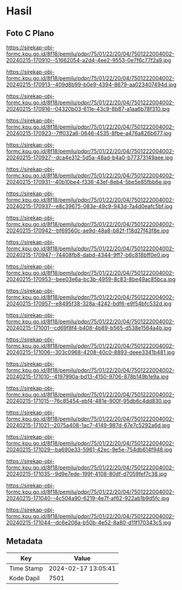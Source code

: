 # Hasil

## Foto C Plano

https://sirekap-obj-formc.kpu.go.id/8f18/pemilu/pdpr/75/01/22/20/04/7501222004002-20240215-170910--51662054-a2d4-4ee2-9553-0e7f6c77f2a9.jpg

https://sirekap-obj-formc.kpu.go.id/8f18/pemilu/pdpr/75/01/22/20/04/7501222004002-20240215-170913--409d8b99-b0e9-4394-8679-aa023407494d.jpg

https://sirekap-obj-formc.kpu.go.id/8f18/pemilu/pdpr/75/01/22/20/04/7501222004002-20240215-170916--04320b03-611e-43c9-8b87-a1aa6b78f310.jpg

https://sirekap-obj-formc.kpu.go.id/8f18/pemilu/pdpr/75/01/22/20/04/7501222004002-20240215-170923--7ff032a6-0646-4535-8fbe-a476a826b677.jpg

https://sirekap-obj-formc.kpu.go.id/8f18/pemilu/pdpr/75/01/22/20/04/7501222004002-20240215-170927--dca4e312-5d5a-48ad-b4a0-b77373149aee.jpg

https://sirekap-obj-formc.kpu.go.id/8f18/pemilu/pdpr/75/01/22/20/04/7501222004002-20240215-170931--40b10be4-f336-43ef-8eb4-5be5e85fbb6e.jpg

https://sirekap-obj-formc.kpu.go.id/8f18/pemilu/pdpr/75/01/22/20/04/7501222004002-20240215-170937--e8c39675-083e-49c9-943d-7a4d0eafc5bf.jpg

https://sirekap-obj-formc.kpu.go.id/8f18/pemilu/pdpr/75/01/22/20/04/7501222004002-20240215-170942--bf69560c-ae9d-48a8-b82f-f18d27f43f8e.jpg

https://sirekap-obj-formc.kpu.go.id/8f18/pemilu/pdpr/75/01/22/20/04/7501222004002-20240215-170947--74408fb8-dabd-4344-9ff7-b6c818bff0e0.jpg

https://sirekap-obj-formc.kpu.go.id/8f18/pemilu/pdpr/75/01/22/20/04/7501222004002-20240215-170953--bee03e6a-bc3b-4959-8c83-8be49ac85bca.jpg

https://sirekap-obj-formc.kpu.go.id/8f18/pemilu/pdpr/75/01/22/20/04/7501222004002-20240215-170957--e8495f38-328a-4242-bdf6-e9f54bfc532d.jpg

https://sirekap-obj-formc.kpu.go.id/8f18/pemilu/pdpr/75/01/22/20/04/7501222004002-20240215-171001--cd69f8f4-b408-4b89-b565-d538e1564a4b.jpg

https://sirekap-obj-formc.kpu.go.id/8f18/pemilu/pdpr/75/01/22/20/04/7501222004002-20240215-171006--303c0968-4208-40c0-8893-deee3341b481.jpg

https://sirekap-obj-formc.kpu.go.id/8f18/pemilu/pdpr/75/01/22/20/04/7501222004002-20240215-171010--4197990a-bd13-4150-9706-878b149b1e9a.jpg

https://sirekap-obj-formc.kpu.go.id/8f18/pemilu/pdpr/75/01/22/20/04/7501222004002-20240215-171015--76c85454-ebf4-481e-900f-95db6c4dd830.jpg

https://sirekap-obj-formc.kpu.go.id/8f18/pemilu/pdpr/75/01/22/20/04/7501222004002-20240215-171021--2075a408-1ac7-4149-987d-67e7c5292a6d.jpg

https://sirekap-obj-formc.kpu.go.id/8f18/pemilu/pdpr/75/01/22/20/04/7501222004002-20240215-171029--ba690e33-5961-42ec-9e5e-754db614f948.jpg

https://sirekap-obj-formc.kpu.go.id/8f18/pemilu/pdpr/75/01/22/20/04/7501222004002-20240215-171035--9d9e7ede-199f-4108-80df-d7059fef7c38.jpg

https://sirekap-obj-formc.kpu.go.id/8f18/pemilu/pdpr/75/01/22/20/04/7501222004002-20240215-171040--4c504a90-6219-4e7f-af62-922ab1b9d5fc.jpg

https://sirekap-obj-formc.kpu.go.id/8f18/pemilu/pdpr/75/01/22/20/04/7501222004002-20240215-171044--dc6e206a-b50b-4e52-8a80-d11f170343c5.jpg


## Metadata

| Key        | Value               |
| ---------- | ------------------- |
| Time Stamp | 2024-02-17 13:05:41 |
| Kode Dapil | 7501                |



